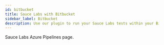 ```yaml
---
id: bitbucket
title: Sauce Labs with Bitbucket
sidebar_label: Bitbucket
description: Use our plugin to run your Sauce Labs tests within your Bitbucket pipeline.
---
```


Sauce Labs Azure Pipelines page.
